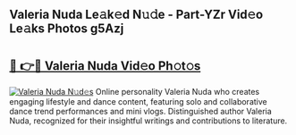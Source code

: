 ## Valeria Nuda Le𝚊k𝚎d N𝚞𝚍e - Part-YZr Vid𝚎o Le𝚊ks Photos g5Azj

# <h2><a href="http://fbdr9m.evod.top/?m=Valeria+Nuda">🔗 👉🔴 Valeria Nuda Vid𝚎o Ph𝚘t𝚘s</a></h2>

[![Valeria Nuda N𝚞d𝚎s](https://i.imgur.com/8V9OHl7.gif)](http://fbdr9m.evod.top/?m=Valeria+Nuda)
Online personality Valeria Nuda who creates engaging lifestyle and dance content, featuring solo and collaborative dance trend performances and mini vlogs. Distinguished author Valeria Nuda, recognized for their insightful writings and contributions to literature. 
